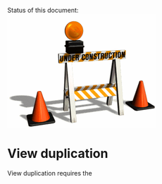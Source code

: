 Status of this document:
![](../_assets/under-construction-flashing-barracade-animation.gif)

# View duplication

View duplication requires the 